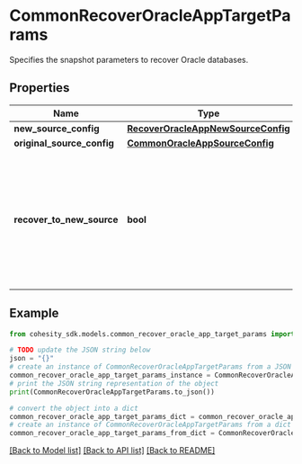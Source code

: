# CommonRecoverOracleAppTargetParams

Specifies the snapshot parameters to recover Oracle databases.

## Properties

Name | Type | Description | Notes
------------ | ------------- | ------------- | -------------
**new_source_config** | [**RecoverOracleAppNewSourceConfig**](RecoverOracleAppNewSourceConfig.md) |  | [optional] 
**original_source_config** | [**CommonOracleAppSourceConfig**](CommonOracleAppSourceConfig.md) |  | [optional] 
**recover_to_new_source** | **bool** | Specifies the parameter whether the recovery should be performed to a new source or an original Source Target. | 

## Example

```python
from cohesity_sdk.models.common_recover_oracle_app_target_params import CommonRecoverOracleAppTargetParams

# TODO update the JSON string below
json = "{}"
# create an instance of CommonRecoverOracleAppTargetParams from a JSON string
common_recover_oracle_app_target_params_instance = CommonRecoverOracleAppTargetParams.from_json(json)
# print the JSON string representation of the object
print(CommonRecoverOracleAppTargetParams.to_json())

# convert the object into a dict
common_recover_oracle_app_target_params_dict = common_recover_oracle_app_target_params_instance.to_dict()
# create an instance of CommonRecoverOracleAppTargetParams from a dict
common_recover_oracle_app_target_params_from_dict = CommonRecoverOracleAppTargetParams.from_dict(common_recover_oracle_app_target_params_dict)
```
[[Back to Model list]](../README.md#documentation-for-models) [[Back to API list]](../README.md#documentation-for-api-endpoints) [[Back to README]](../README.md)


